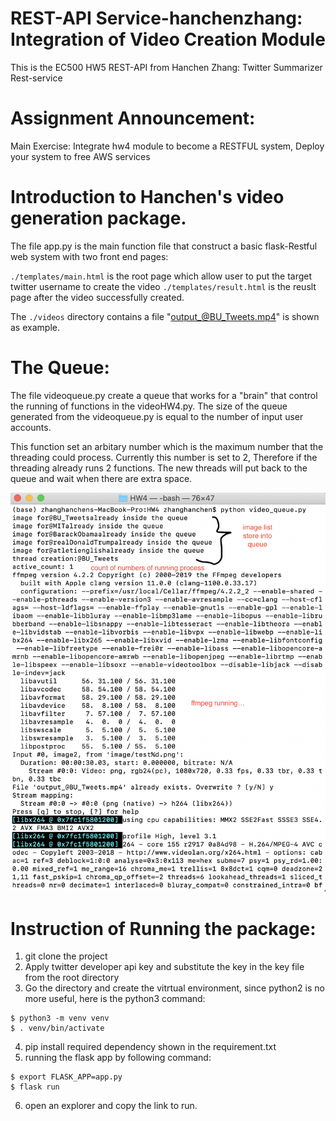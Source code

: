 # REST-API Service-hanchenzhang: Integration of Video Creation Module

This is the EC500 HW5 REST-API from Hanchen Zhang: Twitter Summarizer Rest-service

# Assignment Announcement:
Main Exercise:  Integrate hw4 module to become a RESTFUL system, Deploy your system to free AWS services

# Introduction to Hanchen's video generation package.
The file app.py is the main function file that construct a basic flask-Restful web system with two front end pages:

`./templates/main.html` is the root page which allow user to put the target twitter username to create the video
`./templates/result.html` is the reuslt page after the video successfully created.

The `./videos` directory contains a file "output_@BU_Tweets.mp4" is shown as example.

# The Queue:
The file videoqueue.py create a queue that works for a "brain" that control the running of functions in the videoHW4.py.
The size of the queue generated from the videoqueue.py is equal to the number of input user accounts.

This function set an arbitary number which is the maximum number that the threading could process. Currently this number is set to 2, Therefore if the threading already runs 2 functions. The new threads will put back to the queue and wait when there are extra space.

![](./running.png)

# Instruction of Running the package:
1. git clone the project
2. Apply twitter developer api key and substitute the key in the key file from the root directory
3. Go the directory and create the vitrtual environment, since python2 is no more useful, here is the python3 command:
```
$ python3 -m venv venv
$ . venv/bin/activate
```
4. pip install required dependency shown in the requirement.txt
5. running the flask app by following command:
```
$ export FLASK_APP=app.py
$ flask run
```
6. open an explorer and copy the link to run.
